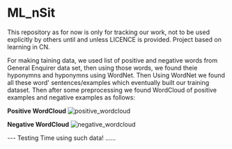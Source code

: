 # ML_nSit
This repository as for now is only for tracking our work, not to be used explicitly by others until and unless LICENCE is provided.
Project based on learning in CN.



For making taining data, we used list of positive and negative words from General Enquirer data set, then using those words, we found theie hyponymns and hyponymns using WordNet. Then Using WordNet we found all these word' sentences/examples which eventually built our training dataset. Then after some preprocessing we found WordCloud of positive examples and negative examples as follows:

**Positive WordCloud**
![positive_wordcloud](https://github.com/rupav/ML_nSit/blob/master/imgs/positive_wordcloud.png)

**Negative WordCloud**
![negative_wordcloud](https://github.com/rupav/ML_nSit/blob/master/imgs/negative_wordcloud.png)

--- Testing Time using such data!
......
